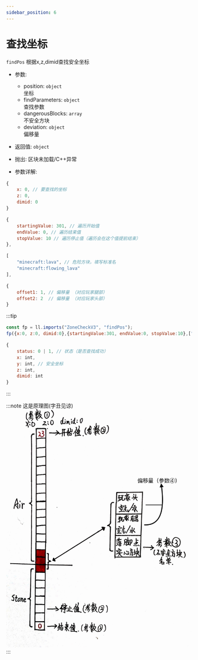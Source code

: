 ```yaml
---
sidebar_position: 6
---
```


# 查找坐标

`findPos`
根据x,z,dimid查找安全坐标

- 参数:
  - position: `object`  
    坐标
  - findParameters: `object`  
    查找参数
  - dangerousBlocks: `array`  
    不安全方块
  - deviation: `object`  
    偏移量
- 返回值: `object`
- 抛出: 区块未加载/C++异常

- 参数详解:

```js title="position"
{
    x: 0, // 要查找的坐标
    z: 0,
    dimid: 0
}
```

```js title="findParameters"
{
    startingValue: 301, // 遍历开始值
    endValue: 0, // 遍历结束值
    stopValue: 10 // 遍历停止值（遍历会在这个值提前结束）
},
```

```js title="dangerousBlocks"
[
    "minecraft:lava", // 危险方块，填写标准名
    "minecraft:flowing_lava"
], 
```

```js title="deviation"
{
    offset1: 1, // 偏移量 （对应玩家腿部）
    offset2: 2  // 偏移量 （对应玩家头部）
}
```

:::tip

```js title="调用示例"
const fp = ll.imports("ZoneCheckV3", "findPos");
fp({x:0, z:0, dimid:0},{startingValue:301, endValue:0, stopValue:10},["minecraft:lava","minecraft:flowing_lava"],{"offset1":1, "offset2": 2});
```

```js title="返回值"
{
    status: 0 | 1, // 状态（是否查找成功）
    x: int,
    y: int, // 安全坐标
    z: int,
    dimid: int
}
```

:::

:::note
这是原理图(字丑见谅)
![note](./img/findPos.jpg)
:::
